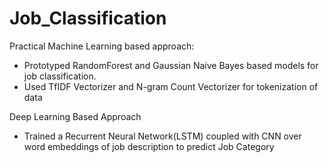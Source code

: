 # Job_Classification

Practical Machine Learning based approach:
- Prototyped RandomForest and Gaussian Naive Bayes based models for job classification. 
- Used TfIDF Vectorizer and N-gram Count Vectorizer for tokenization of data

Deep Learning Based Approach
- Trained a Recurrent Neural Network(LSTM) coupled with CNN over word embeddings of job description to predict Job Category
